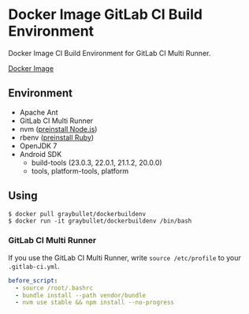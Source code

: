 # Docker Image GitLab CI Build Environment
Docker Image CI Build Environment for GitLab CI Multi Runner.

[Docker Image](https://hub.docker.com/r/graybullet/dockerbuildenv/)


## Environment
* Apache Ant
* GitLab CI Multi Runner
* nvm ([preinstall Node.js](node_versions.list))
* rbenv ([preinstall Ruby](ruby_versions.list))
* OpenJDK 7
* Android SDK
  - build-tools (23.0.3, 22.0.1, 21.1.2, 20.0.0)
  - tools, platform-tools, platform


## Using
```
$ docker pull graybullet/dockerbuildenv
$ docker run -it graybullet/dockerbuildenv /bin/bash
```


### GitLab CI Multi Runner
If you use the GitLab CI Multi Runner, write `source /etc/profile` to your `.gitlab-ci.yml`.

```yml
before_script:
  - source /root/.bashrc
  - bundle install --path vendor/bundle
  - nvm use stable && npm install --no-progress
```
